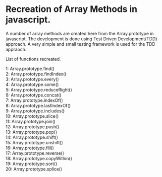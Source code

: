 # Recreation of Array Methods in javascript.

A number of array methods are created here from the Array.prototype in javascript. The development is done using Test Driven Development(TDD) approach. A very simple and small testing framework is used for the TDD appraoch. 

List of functions recreated.

1: Array.prototype.find()<br/>
2: Array.prototype.findIndex()<br/>
3: Array.prototype.every()<br/>
4: Array.prototype.some()<br/>
5: Array.prototype.reduceRight()<br/>
6: Array.prototype.concat()<br/>
7: Array.prototype.indexOf()<br/>
8: Array.prototype.lastIndexOf()<br/>
9: Array.prototype.includes()<br/>
10: Array.prototype.slice()<br/>
11: Array.prototype.join()<br/>
12: Array.prototype.push()<br/>
13: Array.prototype.pop()<br/>
14: Array.prototype.shift()<br/>
15: Array.prototype.unshift()<br/>
16: Array.prototype.fill()<br/>
17: Array.prototype.reverse()<br/>
18: Array.prototype.copyWithin()<br/>
19: Array.prototype.sort()<br/>
20: Array.prototype.splice()
